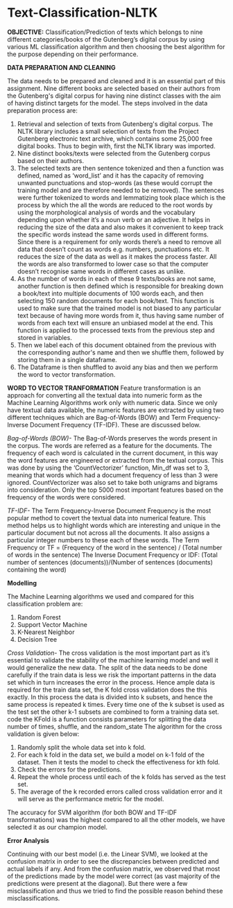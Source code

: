 # Text-Classification-NLTK
**OBJECTIVE:**
Classification/Prediction of texts which belongs to nine different categories/books of the Gutenberg’s digital corpus by using various ML classification algorithm and then choosing the best algorithm for the purpose depending on their performance. 

**DATA PREPARATION AND CLEANING**

The data needs to be prepared and cleaned and it is an essential part of this assignment. Nine different books are selected based on their authors from the Gutenberg's digital corpus for having nine distinct classes with the aim of having distinct targets for the model. The steps involved in the data preparation process are:

1. Retrieval and selection of texts from Gutenberg's digital corpus. The NLTK library includes a small selection of texts from the Project Gutenberg electronic text archive, which contains some 25,000 free digital books. Thus to begin with, first the NLTK library was imported. 
2. Nine distinct books/texts were selected from the Gutenberg corpus based on their authors.
3. The selected texts are then sentence tokenized and then a function was defined, named as ‘word_list’ and it has the capacity of removing unwanted punctuations and stop-words (as these would corrupt the training model and are therefore needed to be removed). The sentences were further tokenized to words and lemmatizing took place which is the process by which the all the words are reduced to the root words by using the morphological analysis of words and the vocabulary depending upon whether it’s a noun verb or an adjective. It helps in reducing the size of the data and also makes it convenient to keep track the specific words instead the same words used in different forms. Since there is a requirement for only words there’s a need to remove all data that doesn’t count as words e.g. numbers, punctuations etc. It reduces the size of the data as well as it makes the process faster. All the words are also transformed to lower case so that the computer doesn’t recognise same words in different cases as unlike.
4. As the number of words in each of these 9 texts/books are not same, another function is then defined which is responsible for breaking down a book/text into multiple documents of 100 words each, and then selecting 150 random documents for each book/text. This function is used to make sure that the trained model is not biased to any particular text because of having more words from it, thus having same number of words from each text will ensure an unbiased model at the end. This function is applied to the processed texts from the previous step and stored in variables.
5. Then we label each of this document obtained from the previous with the corresponding author's name and then we shuffle them, followed by storing them in a single dataframe. 
6. The Dataframe is then shuffled to avoid any bias and then we perform the word to vector transformation.

**WORD TO VECTOR TRANFORMATION**
Feature transformation is an approach for converting all the textual data into numeric form as the Machine Learning Algorithms work only with numeric data. Since we only have textual data available, the numeric features are extracted by using two different techniques which are Bag-of-Words (BOW) and Term Frequency-Inverse Document Frequency (TF-IDF). These are discussed below.

*Bag-of-Words (BOW)-*
The Bag-of-Words preserves the words present in the corpus. The words are referred as a feature for the documents. The frequency of each word is calculated in the current document, in this way the word features are engineered or extracted from the textual corpus. This was done by using the ‘CountVectorizer’ function, Min_df was set to 3, meaning that words which had a document frequency of less than 3 were ignored. CountVectorizer was also set to take both unigrams and bigrams into consideration. Only the top 5000 most important features based on the frequency of the words were considered.

*TF-IDF-*
The Term Frequency-Inverse Document Frequency is the most popular method to covert the textual data into numerical feature. This method helps us to highlight words which are interesting and unique in the particular document but not across all the documents. It also assigns a particular integer numbers to these each of these words.
The Term Frequency or  TF = (Frequency of the word in the sentence) / (Total number of words in the sentence)
The Inverse Document Frequency or IDF: (Total number of sentences (documents))/(Number of sentences (documents) containing the word)

**Modelling**

The Machine Learning algorithms we used and compared for this classification problem are:
1. Random Forest
2. Support Vector Machine
3. K-Nearest Neighbor
4. Decision Tree

*Cross Validation-*
The cross validation is the most important part as it’s essential to validate the stability of the machine learning model and well it would generalize the new data. The split of the data needs to be done carefully if the train data is less we risk the important patterns in the data set which in turn increases the error in the process. Hence ample data is required for the train data set, the K fold cross validation does the this exactly. 
In this process the data is divided into k subsets, and hence the same process is repeated k times. Every time one of the k subset is used as the test set the other k-1 subsets are combined to form a training data set. code the KFold is a function consists parameters for splitting the data number of times, shuffle, and the random_state
The algorithm for the cross validation is given below:
1.	Randomly split the whole data set into k fold.
2.	For each k fold in the data set, we build a model on k-1 fold of the dataset. Then it tests the model to check the effectiveness for kth fold.
3.	Check the errors for the predictions.
4.	Repeat the whole process until each of the k folds has served as the test set.
5.	The average of the k recorded errors called cross validation error and it will serve as the performance metric for the model. 

The accuracy for SVM algorithm (for both BOW and TF-IDF transformations) was the highest compared to all the other models, we have selected it as our champion model.

**Error Analysis**

Continuing with our best model (i.e. the Linear SVM), we looked at the confusion matrix in order to see the discrepancies between predicted and actual labels if any. And from the confusion matrix, we observed that most of the predictions made by the model were correct (as vast majority of the predictions were present at the diagonal). But there were a few misclassification and thus we tried to find the possible reason behind these misclassifications.


